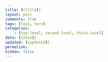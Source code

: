 ```yaml
---
title: {{title}}
layout: post
comments: true
tags: [tags, here]
categories:
    - [top-level, second-level, third-level]
date: {{date}}
updated: {{updated}}
permalink:
hidden: false
---
```

